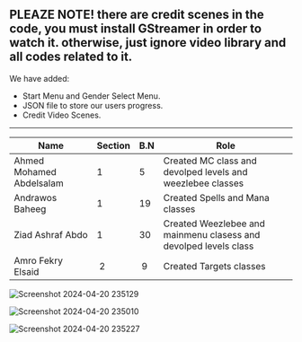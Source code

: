 PLEAZE NOTE!
there are credit scenes in the code, you must install GStreamer in order to watch it. otherwise, just ignore video library and all codes related to it.
---------------------------------------------------------------------------------------------------------------------------------------------------------
We have added:
- Start Menu and Gender Select Menu.
- JSON file to store our users progress.
- Credit Video Scenes.
----------------------------------------------------------------------------------------------------------------------------------------------------------


| Name | Section | B.N | Role |
| ---- | ------- | --- | ---- |
| Ahmed Mohamed Abdelsalam | 1 | 5 | Created MC class and devolped levels and weezlebee classes|
| Andrawos Baheeg | 1 | 19 | Created Spells and Mana classes|
| Ziad Ashraf Abdo | 1 | 30 | Created Weezlebee and mainmenu clasess and devolped levels class|
| Amro Fekry Elsaid | 2 | 9 | Created Targets classes|

![Screenshot 2024-04-20 235129](https://github.com/sbme-tutorials/sbme27-s24-task1-bowandarrow-sbme27_s24_nerds-geeks/assets/69179893/030b155a-5ab1-4642-9c7c-87aa5c297fbc)

![Screenshot 2024-04-20 235010](https://github.com/sbme-tutorials/sbme27-s24-task1-bowandarrow-sbme27_s24_nerds-geeks/assets/69179893/e7955a46-2db6-44be-a47c-b53d70b883c4)

![Screenshot 2024-04-20 235227](https://github.com/sbme-tutorials/sbme27-s24-task1-bowandarrow-sbme27_s24_nerds-geeks/assets/69179893/a5917adb-5b6b-407a-aece-f18b4bbf9209)
